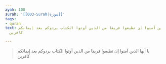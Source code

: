 ```yaml
---
ayah: 100
surah: '[[003-Surah|سورة]]'
tags:
- quran
text: يا أيها الذين آمنوا إن تطيعوا فريقا من الذين أوتوا الكتاب يردوكم بعد إيمانكم
  كافرين

---
```

> يا أيها الذين آمنوا إن تطيعوا فريقا من الذين أوتوا الكتاب يردوكم بعد إيمانكم كافرين
